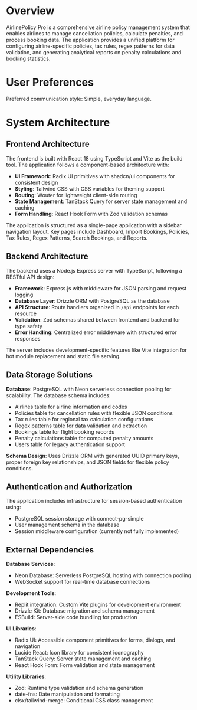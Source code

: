 # Overview

AirlinePolicy Pro is a comprehensive airline policy management system that enables airlines to manage cancellation policies, calculate penalties, and process booking data. The application provides a unified platform for configuring airline-specific policies, tax rules, regex patterns for data validation, and generating analytical reports on penalty calculations and booking statistics.

# User Preferences

Preferred communication style: Simple, everyday language.

# System Architecture

## Frontend Architecture

The frontend is built with React 18 using TypeScript and Vite as the build tool. The application follows a component-based architecture with:

- **UI Framework**: Radix UI primitives with shadcn/ui components for consistent design
- **Styling**: Tailwind CSS with CSS variables for theming support
- **Routing**: Wouter for lightweight client-side routing
- **State Management**: TanStack Query for server state management and caching
- **Form Handling**: React Hook Form with Zod validation schemas

The application is structured as a single-page application with a sidebar navigation layout. Key pages include Dashboard, Import Bookings, Policies, Tax Rules, Regex Patterns, Search Bookings, and Reports.

## Backend Architecture

The backend uses a Node.js Express server with TypeScript, following a RESTful API design:

- **Framework**: Express.js with middleware for JSON parsing and request logging
- **Database Layer**: Drizzle ORM with PostgreSQL as the database
- **API Structure**: Route handlers organized in `/api` endpoints for each resource
- **Validation**: Zod schemas shared between frontend and backend for type safety
- **Error Handling**: Centralized error middleware with structured error responses

The server includes development-specific features like Vite integration for hot module replacement and static file serving.

## Data Storage Solutions

**Database**: PostgreSQL with Neon serverless connection pooling for scalability. The database schema includes:

- Airlines table for airline information and codes
- Policies table for cancellation rules with flexible JSON conditions
- Tax rules table for regional tax calculation configurations
- Regex patterns table for data validation and extraction
- Bookings table for flight booking records
- Penalty calculations table for computed penalty amounts
- Users table for legacy authentication support

**Schema Design**: Uses Drizzle ORM with generated UUID primary keys, proper foreign key relationships, and JSON fields for flexible policy conditions.

## Authentication and Authorization

The application includes infrastructure for session-based authentication using:
- PostgreSQL session storage with connect-pg-simple
- User management schema in the database
- Session middleware configuration (currently not fully implemented)

## External Dependencies

**Database Services**:
- Neon Database: Serverless PostgreSQL hosting with connection pooling
- WebSocket support for real-time database connections

**Development Tools**:
- Replit integration: Custom Vite plugins for development environment
- Drizzle Kit: Database migration and schema management
- ESBuild: Server-side code bundling for production

**UI Libraries**:
- Radix UI: Accessible component primitives for forms, dialogs, and navigation
- Lucide React: Icon library for consistent iconography
- TanStack Query: Server state management and caching
- React Hook Form: Form validation and state management

**Utility Libraries**:
- Zod: Runtime type validation and schema generation
- date-fns: Date manipulation and formatting
- clsx/tailwind-merge: Conditional CSS class management